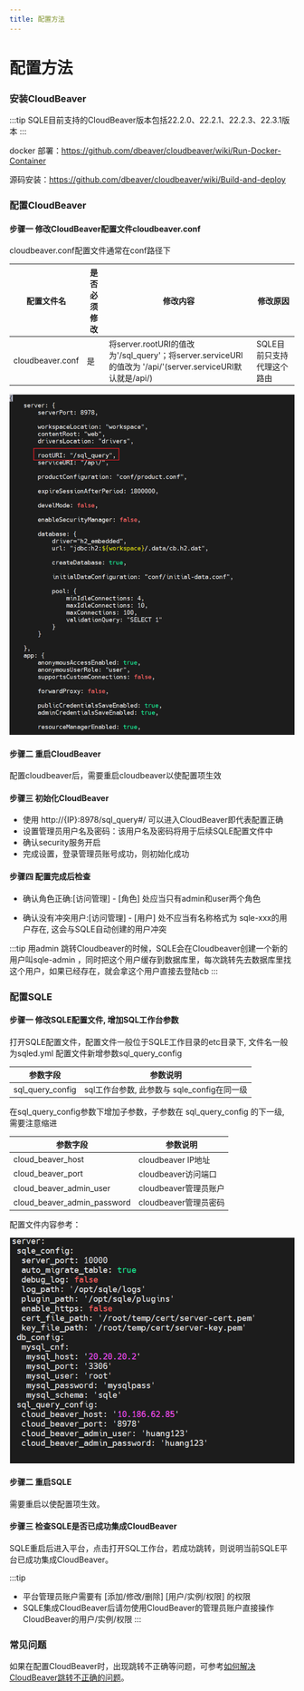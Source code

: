 ```yaml
---
title: 配置方法
---
```


# 配置方法
### 安装CloudBeaver
:::tip
SQLE目前支持的CloudBeaver版本包括22.2.0、22.2.1、22.2.3、22.3.1版本
:::

docker 部署：https://github.com/dbeaver/cloudbeaver/wiki/Run-Docker-Container

源码安装：https://github.com/dbeaver/cloudbeaver/wiki/Build-and-deploy

### 配置CloudBeaver
#### 步骤一 修改CloudBeaver配置文件cloudbeaver.conf
cloudbeaver.conf配置文件通常在conf路径下

|配置文件名 | 是否必须修改 | 修改内容 | 修改原因|
|--|--|--|--|
|cloudbeaver.conf|是|将server.rootURI的值改为'/sql_query'；将server.serviceURI 的值改为 '/api/'(server.serviceURI默认就是/api/)|SQLE目前只支持代理这个路由|
![config](img/config.png)

#### 步骤二 重启CloudBeaver
配置cloudbeaver后，需要重启cloudbeaver以使配置项生效

#### 步骤三 初始化CloudBeaver
* 使用 http://{IP}:8978/sql_query#/ 可以进入CloudBeaver即代表配置正确
* 设置管理员用户名及密码：该用户名及密码将用于后续SQLE配置文件中
* 确认security服务开启
* 完成设置，登录管理员账号成功，则初始化成功

#### 步骤四 配置完成后检查
* 确认角色正确:[访问管理] - [角色] 处应当只有admin和user两个角色

* 确认没有冲突用户:[访问管理] - [用户] 处不应当有名称格式为 sqle-xxx的用户存在, 这会与SQLE自动创建的用户冲突

:::tip
用admin 跳转Cloudbeaver的时候，SQLE会在Cloudbeaver创建一个新的用户叫sqle-admin ，同时把这个用户缓存到数据库里，每次跳转先去数据库里找这个用户，如果已经存在，就会拿这个用户直接去登陆cb 
:::

### 配置SQLE
#### 步骤一 修改SQLE配置文件, 增加SQL工作台参数
打开SQLE配置文件，配置文件一般位于SQLE工作目录的etc目录下, 文件名一般为sqled.yml
配置文件新增参数sql_query_config

|参数字段 | 参数说明 |
|--|-----|
|sql_query_config|sql工作台参数, 此参数与 sqle_config在同一级|

在sql_query_config参数下增加子参数，子参数在 sql_query_config 的下一级, 需要注意缩进

|参数字段 |	参数说明|
|--|-----|
|cloud_beaver_host|cloudbeaver IP地址|
|cloud_beaver_port | cloudbeaver访问端口|
|cloud_beaver_admin_user | cloudbeaver管理员账户 |
|cloud_beaver_admin_password|cloudbeaver管理员密码|

配置文件内容参考：

![sqleconfig](img/sqleconfig.png)

#### 步骤二 重启SQLE
需要重启以使配置项生效。

#### 步骤三 检查SQLE是否已成功集成CloudBeaver
SQLE重启后进入平台，点击打开SQL工作台，若成功跳转，则说明当前SQLE平台已成功集成CloudBeaver。

:::tip
* 平台管理员账户需要有 [添加/修改/删除] [用户/实例/权限] 的权限
* SQLE集成CloudBeaver后请勿使用CloudBeaver的管理员账户直接操作CloudBeaver的用户/实例/权限
:::

### 常见问题
如果在配置CloudBeaver时，出现跳转不正确等问题，可参考[如何解决CloudBeaver跳转不正确的问题](https://github.com/actiontech/sqle/discussions/1521)。